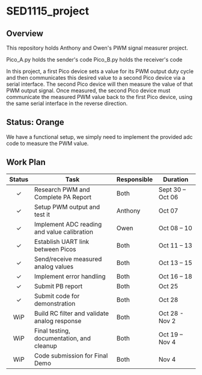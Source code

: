 # SED1115_project

## Overview 

This repository holds Anthony and Owen's PWM signal measurer project.

Pico_A.py holds the sender's code
Pico_B.py holds the receiver's code

In this project, a first Pico device sets a value for its PWM output duty cycle and then communicates this desired value to a second Pico device via a serial interface. The second Pico device will then measure the value of that PWM output signal. Once measured, the second Pico device must communicate the measured PWM value back to the first Pico device, using the same serial interface in the reverse direction.


## Status: Orange
We have a functional setup, we simply need to implement the provided adc code to measure the PWM value.

## Work Plan

| Status | Task | Responsible | Duration |
|:------:|------|--------------|-----------|
| ✓ | Research PWM and Complete PA Report | Both | Sept 30 – Oct 06 |
| ✓ | Setup PWM output and test it | Anthony | Oct 07 |
| ✓ | Implement ADC reading and value calibration | Owen | Oct 08 – 10 |
| ✓ | Establish UART link between Picos | Both | Oct 11 – 13 |
| ✓ | Send/receive measured analog values | Both | Oct 13 – 15 |
| ✓ | Implement error handling | Both | Oct 16 – 18 |
| ✓ | Submit PB report | Both | Oct 25 |
| ✓ | Submit code for demonstration | Both | Oct 28 |
| WiP | Build RC filter and validate analog response | Both | Oct 28 - Nov 2 |
| WiP | Final testing, documentation, and cleanup | Both | Oct 19 – Nov 4|
| WiP | Code submission for Final Demo | Both | Nov 4 |

